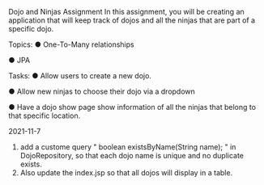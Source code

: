 Dojo and Ninjas Assignment
In this assignment, you will be creating an application that will keep track of dojos and all the ninjas that are part of a specific dojo.

Topics:
● One-To-Many relationships

● JPA

Tasks:
● Allow users to create a new dojo.

● Allow new ninjas to choose their dojo via a dropdown

● Have a dojo show page show information of all the ninjas that belong to that specific location.


2021-11-7
1. add a custome query "	boolean existsByName(String name); " in DojoRepository, so that each dojo name is unique and no duplicate exists.
2. Also update the index.jsp so that all dojos will display in a table.

